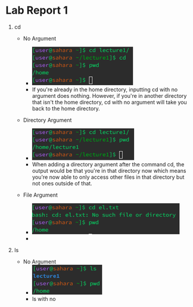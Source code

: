 # Lab Report 1
1. cd
   - No Argument
        - ![Image](cdNoArgument.png)
        - If you're already in the home directory, inputting cd with no argument does nothing. However, if you're in another directory that isn't the home directory, cd with no argument will take you back to the home directory.
    
   - Directory Argument
        - ![Image](cdDirectoryArgument.png)
        - When adding a directory argument after the command cd, the output would be that you're in that directory now which means you're now able to only access other files in that directory but not ones outside of that.

   - File Argument
        - ![Image](cdFileArgument.png)
        - 

2. ls
   - No Argument
        - ![Image](lsNoArgument.png)
        - ls with no 
